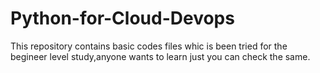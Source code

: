 # Python-for-Cloud-Devops

This repository contains basic codes files whic is been tried for the begineer level study,anyone wants to learn just you can check the same.
